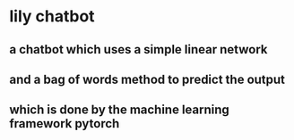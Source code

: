 # lily chatbot

## a chatbot which uses a simple linear network 
## and a bag of words method to predict the output
## which is done by the machine learning framework pytorch



